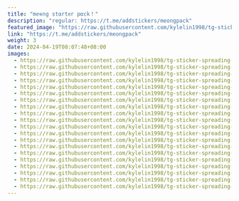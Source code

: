 ```yaml
---
title: "mᧉ𖦹ng stαrtᧉr pαck！"
description: "regular: https://t.me/addstickers/meongpack"
featured_image: "https://raw.githubusercontent.com/kylelin1998/tg-sticker-spreading-worldwide-images/main/img/aface76c-2aaa-4151-83c5-63bc6b0b6144.jpg"
link: "https://t.me/addstickers/meongpack"
weight: 3
date: 2024-04-19T08:07:48+08:00
images:
  - https://raw.githubusercontent.com/kylelin1998/tg-sticker-spreading-worldwide-images/main/img/aface76c-2aaa-4151-83c5-63bc6b0b6144.jpg
  - https://raw.githubusercontent.com/kylelin1998/tg-sticker-spreading-worldwide-images/main/img/4d697833-cc0d-497a-98dd-0564f2dc1f7a.jpg
  - https://raw.githubusercontent.com/kylelin1998/tg-sticker-spreading-worldwide-images/main/img/dd80e5dc-ac58-4014-8a8e-26eeccf40a24.jpg
  - https://raw.githubusercontent.com/kylelin1998/tg-sticker-spreading-worldwide-images/main/img/a653c339-73d8-4587-b2a3-ea3fa954d772.jpg
  - https://raw.githubusercontent.com/kylelin1998/tg-sticker-spreading-worldwide-images/main/img/644f1680-24c0-461b-9905-a9749caa77e7.jpg
  - https://raw.githubusercontent.com/kylelin1998/tg-sticker-spreading-worldwide-images/main/img/a73c8533-8aaf-4310-8d48-19780e862525.jpg
  - https://raw.githubusercontent.com/kylelin1998/tg-sticker-spreading-worldwide-images/main/img/2284153c-c219-4f52-b744-1e96e5d88b15.jpg
  - https://raw.githubusercontent.com/kylelin1998/tg-sticker-spreading-worldwide-images/main/img/812898a6-6765-4e61-a2c6-a25f31d38d8d.jpg
  - https://raw.githubusercontent.com/kylelin1998/tg-sticker-spreading-worldwide-images/main/img/c28c7de3-8b42-4f77-b916-68dada45ac71.jpg
  - https://raw.githubusercontent.com/kylelin1998/tg-sticker-spreading-worldwide-images/main/img/e1477605-78e4-41c9-95d6-c304538e1ea4.jpg
  - https://raw.githubusercontent.com/kylelin1998/tg-sticker-spreading-worldwide-images/main/img/7da98cfb-7c2a-4220-b6ef-18e2fb3e96f2.jpg
  - https://raw.githubusercontent.com/kylelin1998/tg-sticker-spreading-worldwide-images/main/img/edb58167-2211-4e14-ac73-c5c9bea853a9.jpg
  - https://raw.githubusercontent.com/kylelin1998/tg-sticker-spreading-worldwide-images/main/img/7d40ba0b-9530-438f-a064-4ccf11decd19.jpg
  - https://raw.githubusercontent.com/kylelin1998/tg-sticker-spreading-worldwide-images/main/img/cfd9364c-4225-41ac-b452-516a96c0bf33.jpg
  - https://raw.githubusercontent.com/kylelin1998/tg-sticker-spreading-worldwide-images/main/img/b24c369a-d670-4982-b630-69cad8246eb9.jpg
  - https://raw.githubusercontent.com/kylelin1998/tg-sticker-spreading-worldwide-images/main/img/272bbbc4-4f6a-4cb8-af99-79b0d353eb8f.jpg
  - https://raw.githubusercontent.com/kylelin1998/tg-sticker-spreading-worldwide-images/main/img/86c4d815-d50a-4708-a319-7287f96733ba.jpg
  - https://raw.githubusercontent.com/kylelin1998/tg-sticker-spreading-worldwide-images/main/img/10c1fca0-eda7-4c3f-84e5-4f656bf3b413.jpg
  - https://raw.githubusercontent.com/kylelin1998/tg-sticker-spreading-worldwide-images/main/img/589688fb-577f-4476-acb0-986b56e9c22b.jpg
  - https://raw.githubusercontent.com/kylelin1998/tg-sticker-spreading-worldwide-images/main/img/8c68c7d2-fc84-4cda-94e8-ba6221511b1b.jpg
---
```

